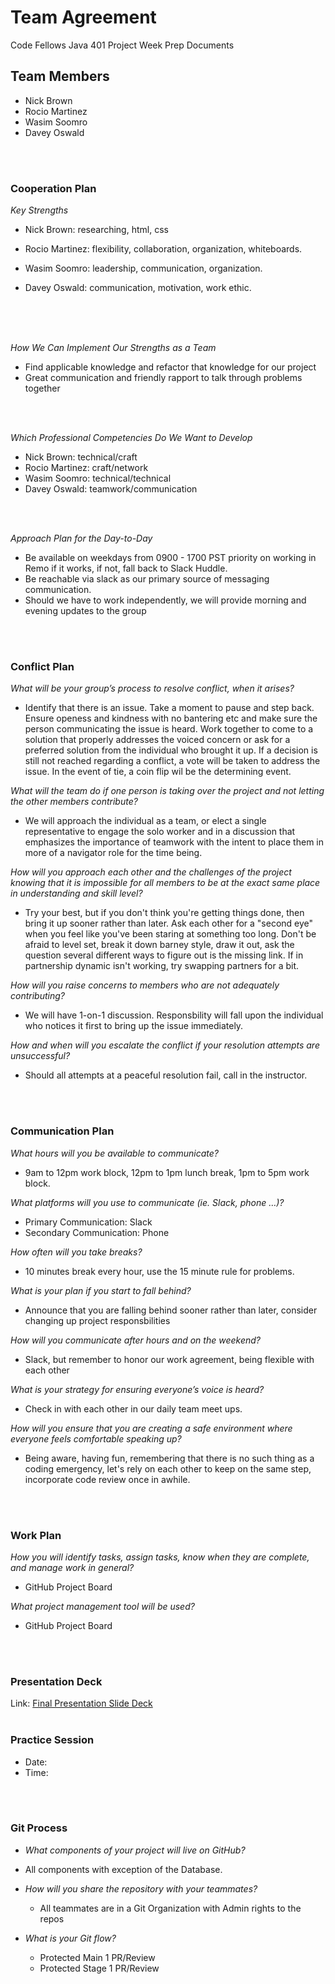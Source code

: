 # Team Agreement

Code Fellows Java 401 Project Week Prep Documents

## Team Members

* Nick Brown
* Rocio Martinez
* Wasim Soomro
* Davey Oswald
<br>
<br>

### Cooperation Plan


*Key Strengths*

 * Nick Brown: researching, html, css

 * Rocio Martinez: flexibility, collaboration, organization, whiteboards. 

 * Wasim Soomro: leadership, communication, organization.

 * Davey Oswald: communication, motivation, work ethic.

<br>
<br>
<br>

*How We Can Implement Our Strengths as a Team*

  * Find applicable knowledge and refactor that knowledge for our project
  * Great communication and friendly rapport to talk through problems together
<br>
<br>

*Which Professional Competencies Do We Want to Develop*

  * Nick Brown: technical/craft
  * Rocio Martinez: craft/network
  * Wasim Soomro: technical/technical
  * Davey Oswald: teamwork/communication
<br>
<br>

*Approach Plan for the Day-to-Day*

  * Be available on weekdays from 0900 - 1700 PST priority on working in Remo if it works, if not, fall back to Slack Huddle.
  * Be reachable via slack as our primary source of messaging communication.
  * Should we have to work independently, we will provide morning and evening updates to the group<br>
<br>
<br>

### Conflict Plan


*What will be your group’s process to resolve conflict, when it arises?*

  * Identify that there is an issue. Take a moment to pause and step back. Ensure openess and kindness with no bantering etc and make sure the person communicating the issue is heard. Work together to come to a solution that properly addresses the voiced concern or ask for a preferred solution from the individual who brought it up. If a decision is still not reached regarding a conflict, a vote will be taken to address the issue. In the event of tie, a coin flip wil be the determining event.

*What will the team do if one person is taking over the project and not letting the other members contribute?*

  * We will approach the individual as a team, or elect a single representative to engage the solo worker and in a discussion that emphasizes the importance of teamwork with the intent to place them in more of a navigator role for the time being.

*How will you approach each other and the challenges of the project knowing that it is impossible for all members to be at the exact same place in understanding and skill level?*

  * Try your best, but if you don't think you're getting things done, then bring it up sooner rather than later. Ask each other for a "second eye" when you feel like you've been staring at something too long. Don't be afraid to level set, break it down barney style, draw it out, ask the question several different ways to figure out is the missing link. If in partnership dynamic isn't working, try swapping partners for a bit.

*How will you raise concerns to members who are not adequately contributing?*

  * We will have 1-on-1 discussion. Responsbility will fall upon the individual who notices it first to bring up the issue immediately.

*How and when will you escalate the conflict if your resolution attempts are unsuccessful?*
  * Should all attempts at a peaceful resolution fail, call in the instructor.
<br>
<br>

### Communication Plan

*What hours will you be available to communicate?*
  * 9am to 12pm work block, 12pm to 1pm lunch break, 1pm to 5pm work block.

*What platforms will you use to communicate (ie. Slack, phone …)?*
  * Primary Communication: Slack
  * Secondary Communication: Phone

*How often will you take breaks?*
  * 10 minutes break every hour, use the 15 minute rule for problems.

*What is your plan if you start to fall behind?*
  * Announce that you are falling behind sooner rather than later, consider changing up project responsbilities

*How will you communicate after hours and on the weekend?*
  * Slack, but remember to honor our work agreement, being flexible with each other

*What is your strategy for ensuring everyone’s voice is heard?*
  * Check in with each other in our daily team meet ups.

*How will you ensure that you are creating a safe environment where everyone feels comfortable speaking up?*
  * Being aware, having fun, remembering that there is no such thing as a coding emergency, let's rely on each other to keep on the same step, incorporate code review once in awhile.
<br>
<br>

### Work Plan

*How you will identify tasks, assign tasks, know when they are complete, and manage work in general?*
  * GitHub Project Board

*What project management tool will be used?*
  * GitHub Project Board
<br>
<br>

### Presentation Deck

Link: [Final Presentation Slide Deck](https://docs.google.com/presentation/d/1E8ET3kuivTQB_GiXDZr9EMPFPMXc9rFo9jfNlWEFXvk/edit?usp=sharing)
<br>
<br>

### Practice Session

* Date:
* Time:
<br>
<br>

### Git Process

* *What components of your project will live on GitHub?*
- All components with exception of the Database.

* *How will you share the repository with your teammates?*
  - All teammates are in a Git Organization with Admin rights to the repos

* *What is your Git flow?*
  - Protected Main 1 PR/Review
  - Protected Stage 1 PR/Review




